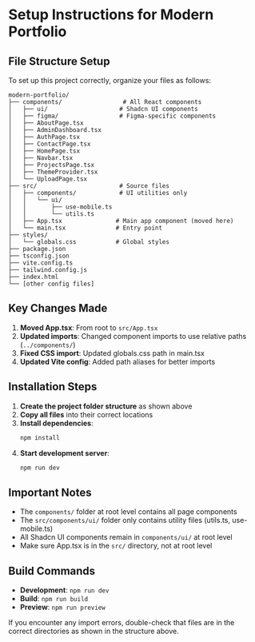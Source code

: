 # Setup Instructions for Modern Portfolio

## File Structure Setup

To set up this project correctly, organize your files as follows:

```
modern-portfolio/
├── components/                 # All React components
│   ├── ui/                    # Shadcn UI components
│   ├── figma/                 # Figma-specific components
│   ├── AboutPage.tsx
│   ├── AdminDashboard.tsx
│   ├── AuthPage.tsx
│   ├── ContactPage.tsx
│   ├── HomePage.tsx
│   ├── Navbar.tsx
│   ├── ProjectsPage.tsx
│   ├── ThemeProvider.tsx
│   └── UploadPage.tsx
├── src/                       # Source files
│   ├── components/            # UI utilities only
│   │   └── ui/
│   │       ├── use-mobile.ts
│   │       └── utils.ts
│   ├── App.tsx               # Main app component (moved here)
│   └── main.tsx              # Entry point
├── styles/
│   └── globals.css           # Global styles
├── package.json
├── tsconfig.json
├── vite.config.ts
├── tailwind.config.js
├── index.html
└── [other config files]
```

## Key Changes Made

1. **Moved App.tsx**: From root to `src/App.tsx`
2. **Updated imports**: Changed component imports to use relative paths (`../components/`)
3. **Fixed CSS import**: Updated globals.css path in main.tsx
4. **Updated Vite config**: Added path aliases for better imports

## Installation Steps

1. **Create the project folder structure** as shown above
2. **Copy all files** into their correct locations
3. **Install dependencies**:
   ```bash
   npm install
   ```
4. **Start development server**:
   ```bash
   npm run dev
   ```

## Important Notes

- The `components/` folder at root level contains all page components
- The `src/components/ui/` folder only contains utility files (utils.ts, use-mobile.ts)
- All Shadcn UI components remain in `components/ui/` at root level
- Make sure App.tsx is in the `src/` directory, not at root level

## Build Commands

- **Development**: `npm run dev`
- **Build**: `npm run build`
- **Preview**: `npm run preview`

If you encounter any import errors, double-check that files are in the correct directories as shown in the structure above.